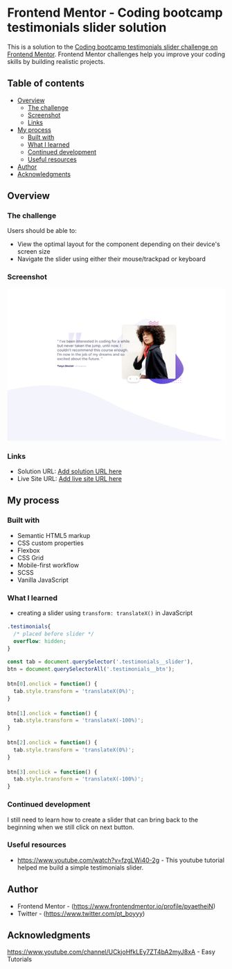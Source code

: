 # Frontend Mentor - Coding bootcamp testimonials slider solution

This is a solution to the [Coding bootcamp testimonials slider challenge on Frontend Mentor](https://www.frontendmentor.io/challenges/coding-bootcamp-testimonials-slider-4FNyLA8JL). Frontend Mentor challenges help you improve your coding skills by building realistic projects. 

## Table of contents

- [Overview](#overview)
  - [The challenge](#the-challenge)
  - [Screenshot](#screenshot)
  - [Links](#links)
- [My process](#my-process)
  - [Built with](#built-with)
  - [What I learned](#what-i-learned)
  - [Continued development](#continued-development)
  - [Useful resources](#useful-resources)
- [Author](#author)
- [Acknowledgments](#acknowledgments)

## Overview

### The challenge

Users should be able to:

- View the optimal layout for the component depending on their device's screen size
- Navigate the slider using either their mouse/trackpad or keyboard

### Screenshot

![](screenshots/desktop-design.png)

### Links

- Solution URL: [Add solution URL here](https://your-solution-url.com)
- Live Site URL: [Add live site URL here](https://your-live-site-url.com)

## My process

### Built with

- Semantic HTML5 markup
- CSS custom properties
- Flexbox
- CSS Grid
- Mobile-first workflow
- SCSS
- Vanilla JavaScript

### What I learned

- creating a slider using `transform: translateX()` in JavaScript

```css
.testimonials{
  /* placed before slider */
  overflow: hidden; 
}
```
```js
const tab = document.querySelector('.testimonials__slider'),
btn = document.querySelectorAll('.testimonials__btn');

btn[0].onclick = function() {
  tab.style.transform = 'translateX(0%)';
}

btn[1].onclick = function() {
  tab.style.transform = 'translateX(-100%)';
}

btn[2].onclick = function() {
  tab.style.transform = 'translateX(0%)';
}

btn[3].onclick = function() {
  tab.style.transform = 'translateX(-100%)';
}
```

### Continued development

I still need to learn how to create a slider that can bring back to the beginning when we still click on next button.

### Useful resources

- https://www.youtube.com/watch?v=fzgLWi40-2g - This youtube tutorial helped me build a simple testimonials slider.

## Author

- Frontend Mentor - (https://www.frontendmentor.io/profile/pyaetheiN)
- Twitter - (https://www.twitter.com/pt_boyyy)

## Acknowledgments

https://www.youtube.com/channel/UCkjoHfkLEy7ZT4bA2myJ8xA - Easy Tutorials